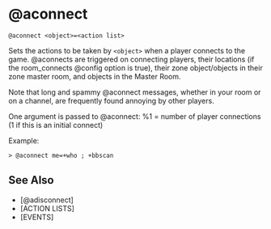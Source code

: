 # @aconnect
`@aconnect <object>=<action list>`

Sets the actions to be taken by `<object>` when a player connects to the game. @aconnects are triggered on connecting players, their locations (if the room_connects @config option is true), their zone object/objects in their zone master room, and objects in the Master Room.

Note that long and spammy @aconnect messages, whether in your room or on a channel, are frequently found annoying by other players.

One argument is passed to @aconnect:
%1 = number of player connections (1 if this is an initial connect)

Example:
```
> @aconnect me=+who ; +bbscan
```


## See Also
- [@adisconnect]
- [ACTION LISTS]
- [EVENTS]

